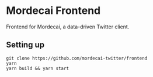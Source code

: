 # Mordecai Frontend

Frontend for Mordecai, a data-driven Twitter client.

## Setting up

```
git clone https://github.com/mordecai-twitter/frontend
yarn
yarn build && yarn start
```